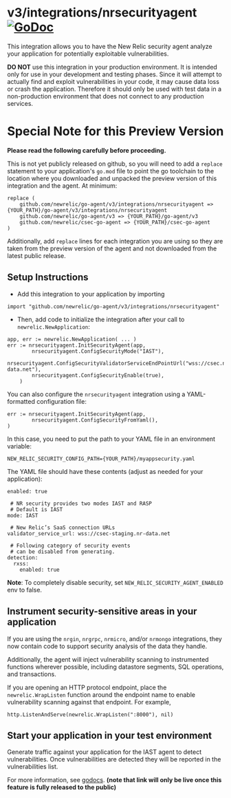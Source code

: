 # v3/integrations/nrsecurityagent [![GoDoc](https://godoc.org/github.com/newrelic/go-agent/v3/integrations/nrsecurityagent?status.svg)](https://godoc.org/github.com/newrelic/go-agent/v3/integrations/nrsecurityagent)

This integration allows you to have the New Relic security agent analyze your application for potentially exploitable vulnerabilities.

**DO NOT** use this integration in your production environment. It is intended only for use in your development and testing phases. Since it will attempt to actually find and exploit vulnerabilities in your code, it may cause data loss or crash the application. Therefore it should only be used with test data in a non-production environment that does not connect to any production services.

# Special Note for this Preview Version
**Please read the following carefully before proceeding.**

This is not yet publicly released on github, so you will need to add a `replace` statement to your application's `go.mod` file to point the go toolchain to the location where you downloaded and unpacked the preview version of this integration and the agent. At minimum:
```
replace (
    github.com/newrelic/go-agent/v3/integrations/nrsecurityagent => {YOUR_PATH}/go-agent/v3/integrations/nrsecurityagent
    github.com/newrelic/go-agent/v3 => {YOUR_PATH}/go-agent/v3
    github.com/newrelic/csec-go-agent => {YOUR_PATH}/csec-go-agent
)
```
Additionally, add `replace` lines for each integration you are using so they are taken from the preview version of the agent and not downloaded from the latest public release.

## Setup Instructions

* Add this integration to your application by importing
```
import "github.com/newrelic/go-agent/v3/integrations/nrsecurityagent"
```
* Then, add code to initialize the integration after your call to `newrelic.NewApplication`:

```
app, err := newrelic.NewApplication( ... )
err := nrsecurityagent.InitSecurityAgent(app,
       	nrsecurityagent.ConfigSecurityMode("IAST"),
        nrsecurityagent.ConfigSecurityValidatorServiceEndPointUrl("wss://csec.nr-data.net"),
        nrsecurityagent.ConfigSecurityEnable(true),
    )
```

You can also configure the `nrsecurityagent` integration using a YAML-formatted configuration file:
```
err := nrsecurityagent.InitSecurityAgent(app,
        nrsecurityagent.ConfigSecurityFromYaml(),
)
```

In this case, you need to put the path to your YAML file in an environment variable:
```
NEW_RELIC_SECURITY_CONFIG_PATH={YOUR_PATH}/myappsecurity.yaml
```

The YAML file should have these contents (adjust as needed for your application):
```
enabled: true

 # NR security provides two modes IAST and RASP
 # Default is IAST
mode: IAST

 # New Relic’s SaaS connection URLs
validator_service_url: wss://csec-staging.nr-data.net

 # Following category of security events
 # can be disabled from generating.
detection:
  rxss:
    enabled: true
```

**Note**: To completely disable security, set `NEW_RELIC_SECURITY_AGENT_ENABLED` env to false.

## Instrument security-sensitive areas in your application
If you are using the `nrgin`, `nrgrpc`, `nrmicro`, and/or `nrmongo` integrations, they now contain code to support security analysis of the data they handle.

Additionally, the agent will inject vulnerability scanning to instrumented functions wherever possible, including datastore segments, SQL operations, and transactions.

If you are opening an HTTP protocol endpoint, place the `newrelic.WrapListen` function around the endpoint name to enable vulnerability scanning against that endpoint. For example,
```
http.ListenAndServe(newrelic.WrapListen(":8000"), nil)
```

## Start your application in your test environment
Generate traffic against your application for the IAST agent to detect vulnerabilities. Once vulnerabilities are detected they will be reported in the vulnerabilities list.

For more information, see
[godocs](https://godoc.org/github.com/newrelic/go-agent/v3/integrations/nrsecurityagent).
**(note that link will only be live once this feature is fully released to the public)**
